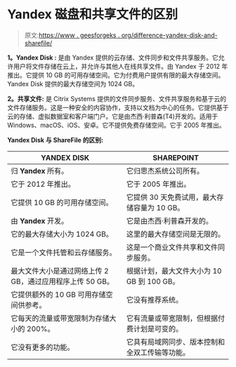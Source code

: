 # Yandex 磁盘和共享文件的区别

> 原文:[https://www . geesforgeks . org/difference-yandex-disk-and-sharefile/](https://www.geeksforgeeks.org/difference-between-yandex-disk-and-sharefile/)

**1。Yandex Disk :**
是由 Yandex 提供的云存储、文件同步和文件共享服务。它允许用户将文件存储在云上，并允许与其他人在线共享文件。由 Yandex 于 2012 年推出。它提供 10 GB 的可用存储空间。它为付费用户提供有限的最大存储空间。Yandex Disk 提供的最大存储空间为 1024 GB。

**2。共享文件:**
是 Citrix Systems 提供的文件同步服务、文件共享服务和基于云的文件存储服务。这是一种安全的内容协作，支持以文档为中心的任务。它提供基于云的存储、虚拟数据室和客户端门户。它是由杰西·利普森(T4)开发的。适用于 Windows、macOS、iOS、安卓。它不提供免费存储空间。它于 2005 年推出。

**Yandex Disk 与 ShareFile 的区别:**

<center>

| YANDEX DISK | SHAREPOINT |
| --- | --- |
| 归 **Yandex** 所有。 | 它归思杰系统公司所有。 |
| 它于 2012 年推出。 | 它于 2005 年推出。 |
| 它提供 10 GB 的可用存储空间。 | 它提供 30 天免费试用，最大存储容量为 10 GB。 |
| 由 **Yandex** 开发。 | 它是由杰西·利普森开发的。 |
| 它的最大存储大小为 1024 GB。 | 这里的最大存储空间是无限的。 |
| 它是一个文件托管和云存储服务。 | 这是一个商业文件共享和文件同步服务。 |
| 最大文件大小是通过网络上传 2 GB，通过应用程序上传 50 GB。 | 根据计划，最大文件大小为 10 GB 到 100 GB。 |
| 它提供额外的 10 GB 可用存储空间供参考。 | 它没有推荐系统。 |
| 它每天的流量或带宽限制为存储大小的 200%。 | 它有流量或带宽限制，但根据付费计划是可变的。 |
| 它没有更多的功能。 | 它具有局域网同步、版本控制和全双工传输等功能。 |

</center>